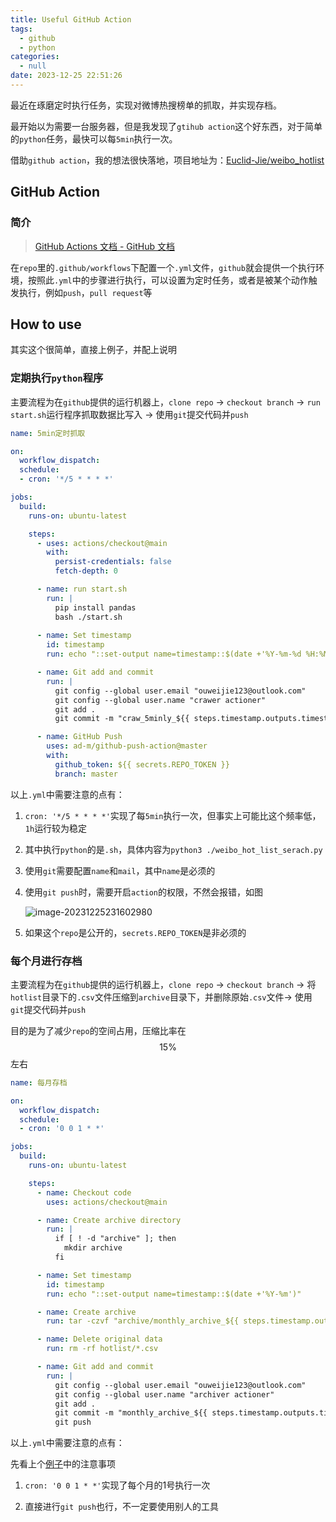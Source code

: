 ```yaml
---
title: Useful GitHub Action
tags:
  - github
  - python
categories:
  - null
date: 2023-12-25 22:51:26
---
```

最近在琢磨定时执行任务，实现对微博热搜榜单的抓取，并实现存档。

最开始以为需要一台服务器，但是我发现了`gtihub action`这个好东西，对于简单的`python`任务，最快可以每`5min`执行一次。

借助`github action`，我的想法很快落地，项目地址为：[Euclid-Jie/weibo_hotlist](https://github.com/Euclid-Jie/weibo_hotlist)

## GitHub Action

### 简介

> [GitHub Actions 文档 - GitHub 文档](https://docs.github.com/zh/actions)

在`repo`里的`.github/workflows`下配置一个`.yml`文件，`github`就会提供一个执行环境，按照此`.yml`中的步骤进行执行，可以设置为定时任务，或者是被某个动作触发执行，例如`push`，`pull request`等

## How to use

其实这个很简单，直接上例子，并配上说明

### 定期执行`python`程序

主要流程为在`github`提供的运行机器上，`clone repo` -> `checkout branch` -> `run start.sh`运行程序抓取数据比写入 -> 使用`git`提交代码并`push`

```yaml
name: 5min定时抓取

on:
  workflow_dispatch:
  schedule:
  - cron: '*/5 * * * *'

jobs:
  build:
    runs-on: ubuntu-latest

    steps:
      - uses: actions/checkout@main
        with:
          persist-credentials: false
          fetch-depth: 0

      - name: run start.sh
        run: |
          pip install pandas
          bash ./start.sh
          
      - name: Set timestamp
        id: timestamp
        run: echo "::set-output name=timestamp::$(date +'%Y-%m-%d %H:%M')"

      - name: Git add and commit
        run: |
          git config --global user.email "ouweijie123@outlook.com"
          git config --global user.name "crawer actioner"
          git add .
          git commit -m "craw_5minly_${{ steps.timestamp.outputs.timestamp }}"

      - name: GitHub Push
        uses: ad-m/github-push-action@master
        with:
          github_token: ${{ secrets.REPO_TOKEN }}
          branch: master
```

以上`.yml`中需要注意的点有：

1. `cron: '*/5 * * * *'`实现了每`5min`执行一次，但事实上可能比这个频率低，`1h`运行较为稳定

2. 其中执行`python`的是`.sh`，具体内容为`python3 ./weibo_hot_list_serach.py`

3. 使用`git`需要配置`name`和`mail`，其中`name`是必须的

4. 使用`git push`时，需要开启`action`的权限，不然会报错，如图

   ![image-20231225231602980](https://euclid-picgo.oss-cn-shenzhen.aliyuncs.com/image/202312252316187.png)

5. 如果这个`repo`是公开的，`secrets.REPO_TOKEN`是非必须的

### 每个月进行存档

主要流程为在`github`提供的运行机器上，`clone repo` -> `checkout branch` -> 将`hotlist`目录下的`.csv`文件压缩到`archive`目录下，并删除原始`.csv`文件-> 使用`git`提交代码并`push`

目的是为了减少`repo`的空间占用，压缩比率在$$15\%$$左右

```yaml
name: 每月存档

on:
  workflow_dispatch:
  schedule:
  - cron: '0 0 1 * *'

jobs:
  build:
    runs-on: ubuntu-latest

    steps:
      - name: Checkout code
        uses: actions/checkout@main

      - name: Create archive directory
        run: |
          if [ ! -d "archive" ]; then
            mkdir archive
          fi

      - name: Set timestamp
        id: timestamp
        run: echo "::set-output name=timestamp::$(date +'%Y-%m')"

      - name: Create archive
        run: tar -czvf "archive/monthly_archive_${{ steps.timestamp.outputs.timestamp }}.tar.gz" hotlist/*.csv

      - name: Delete original data
        run: rm -rf hotlist/*.csv

      - name: Git add and commit
        run: |
          git config --global user.email "ouweijie123@outlook.com"
          git config --global user.name "archiver actioner"
          git add .
          git commit -m "monthly_archive_${{ steps.timestamp.outputs.timestamp }}"
          git push
```

以上`.yml`中需要注意的点有：

先看上个[例子](###定期执行`python`程序)中的注意事项

1. `cron: '0 0 1 * *'`实现了每个月的1号执行一次

2. 直接进行`git push`也行，不一定要使用别人的工具

   
